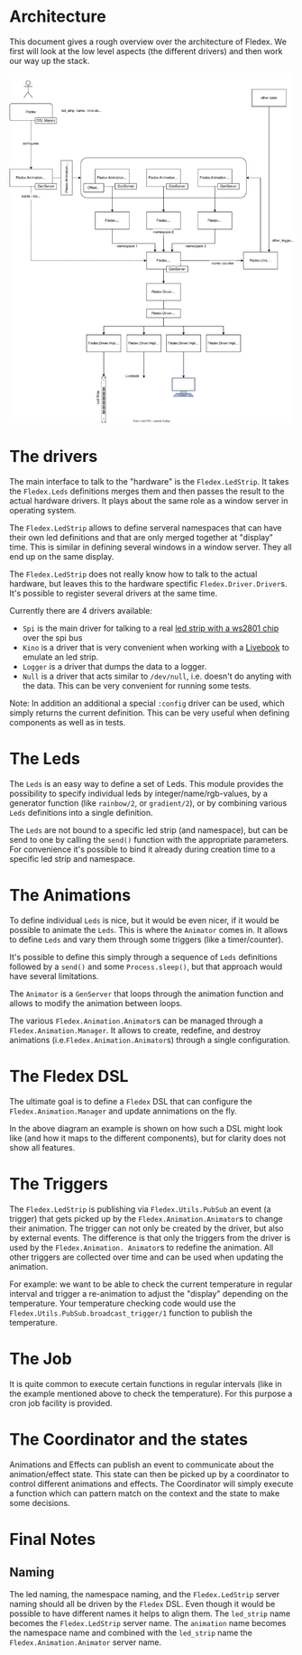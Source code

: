 <!--
Copyright 2023, Matthias Reik <fledex@reik.org>

SPDX-License-Identifier: Apache-2.0
-->

# Architecture
This document gives a rough overview over the architecture of Fledex. We first will 
look at the low level aspects (the different drivers) and then work our way up the 
stack.

![Architecture Diagram](./architecture.drawio.svg)

# The drivers
The main interface to talk to the "hardware" is the `Fledex.LedStrip`. It takes the
`Fledex.Leds` definitions merges them and then passes the result to the actual 
hardware drivers. It plays about the same role as a window server in operating system.

The `Fledex.LedStrip` allows to define serveral namespaces that can have their own 
led definitions and that are only merged together at "display" time. This is similar 
in defining several windows in a window server. They all end up on the same display.

The `Fledex.LedStrip` does not really know how to talk to the actual hardware, but 
leaves this to the hardware spectific `Fledex.Driver.Driver`s. It's possible to 
register several drivers at the same time.

Currently there are 4 drivers available:
* `Spi` is the main driver for talking to a real 
  [led strip with a ws2801 chip](https://www.amazon.com/s?k=ws2801) over the spi bus
* `Kino` is a driver that is very convenient when working with a 
  [Livebook](https://livebook.dev/) to emulate an led strip.
* `Logger` is a driver that dumps the data to a logger.
* `Null` is a driver that acts similar to `/dev/null`, i.e. doesn't do anyting with the
  data. This can be very convenient for running some tests.

Note: In addition an additional a special `:config` driver can be used, which simply returns the current definition. This can be very useful when defining components as well as in tests.

# The Leds
The `Leds` is an easy way to define a set of Leds. This module provides the 
possibility to specify individual leds by integer/name/rgb-values, by a generator 
function (like `rainbow/2`, or `gradient/2`), or by combining various `Leds` 
definitions into a single definition.

The `Leds` are not bound to a specific led strip (and namespace), but can be send 
to one by calling the `send()` function with the appropriate parameters. For 
convenience it's possible to bind it already during creation time to a specific 
led strip and namespace.

# The Animations
To define individual `Leds` is nice, but it would be even nicer, if it would be 
possible to animate the `Leds`. This is where the `Animator` comes in. It allows 
to define `Leds` and vary them through some triggers (like a timer/counter). 

It's possible to define this simply through a sequence of `Leds` definitions 
followed by a `send()` and some `Process.sleep()`, but that approach would have 
several limitations.

The `Animator` is a `GenServer` that loops through the animation function and allows
to modify the animation between loops.

The various `Fledex.Animation.Animator`s can be managed through a 
`Fledex.Animation.Manager`. It allows to create, redefine, and destroy animations 
(i.e.`Fledex.Animation.Animator`s) through a single configuration.

# The Fledex DSL
The ultimate goal is to define a `Fledex` DSL that can configure the 
`Fledex.Animation.Manager` and update annimations on the fly.

In the above diagram an example is shown on how such a DSL might look like (and how it maps to the different components), but for clarity does not show all features. 

# The Triggers
The `Fledex.LedStrip` is publishing via `Fledex.Utils.PubSub` an event (a trigger) 
that gets picked up by the `Fledex.Animation.Animator`s to change their animation. 
The trigger can not only be created by the driver, but also by external events. The
difference is that only the triggers from the driver is used by the `Fledex.Animation.
Animator`s to redefine the animation. All other triggers are collected over time and
can be used when updating the animation.

For example: we want to be able to check the current temperature in regular interval 
and trigger a re-animation to adjust the "display" depending on the temperature. Your temperature checking code would use the `Fledex.Utils.PubSub.broadcast_trigger/1` function to publish the temperature.

# The Job
It is quite common to execute certain functions in regular intervals (like in the example mentioned above to check the temperature). For this purpose a cron job facility is provided.

# The Coordinator and the states
Animations and Effects can publish an event to communicate about the animation/effect state.
This state can then be picked up by a coordinator to control different animations and effects.
The Coordinator will simply execute a function which can pattern match on the context and the state to make some decisions.

# Final Notes
## Naming
The led naming, the namespace naming, and the `Fledex.LedStrip` server naming should 
all be driven by the `Fledex`  DSL. Even though it would be possible to have different
names it helps to align them. The `led_strip` name becomes the `Fledex.LedStrip` server
name. The `animation` name becomes the namespace name and combined with the `led_strip`
name the `Fledex.Animation.Animator` server name.
